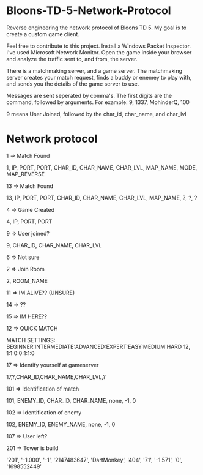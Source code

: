 # Bloons-TD-5-Network-Protocol
Reverse engineering the network protocol of Bloons TD 5. My goal is to create a custom game client. 

Feel free to contribute to this project. Install a Windows Packet Inspector. I've used Microsoft Network Monitor.
Open the game inside your browser and analyze the traffic sent to, and from, the server.

There is a matchmaking server, and a game server. The matchmaking server creates your match request, finds a buddy or enemey to play with, and sends you the details of the game server to use.

Messages are sent seperated by comma's. The first digits are the command, followed by arguments.
For example: 9, 1337, MohinderQ, 100

9 means User Joined, followed by the char_id, char_name, and char_lvl

# Network protocol

1 => Match Found 

1, IP, PORT, PORT, CHAR_ID, CHAR_NAME, CHAR_LVL, MAP_NAME, MODE, MAP_REVERSE

13 => Match Found 

13, IP, PORT, PORT, CHAR_ID, CHAR_NAME, CHAR_LVL, MAP_NAME, ?, ?, ?

4 => Game Created

4, IP, PORT, PORT

9 => User joined? 

9, CHAR_ID, CHAR_NAME, CHAR_LVL

6 => Not sure

2 => Join Room 

2, ROOM_NAME


11 => IM ALIVE?? (UNSURE)

14 => ??

15 => IM HERE??

12 => QUICK MATCH

 MATCH SETTINGS:
 BEGINNER:INTERMEDIATE:ADVANCED:EXPERT:EASY:MEDIUM:HARD
 12, 1:1:0:0:1:1:0

17 => Identify yourself at gameserver

17,?,CHAR_ID,CHAR_NAME,CHAR_LVL,?

101 => Identification of match 

101, ENEMY_ID, CHAR_ID, CHAR_NAME, none, -1, 0

102 => Identification of enemy 

102, ENEMY_ID, ENEMY_NAME, none, -1, 0

107 => User left? 

201 => Tower is build 

'201', '-1.000', '-1', '2147483647', 'DartMonkey', '404', '71', '-1.571', '0', '1698552449'
